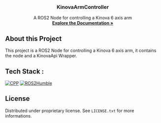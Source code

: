 <a name="readme-top"></a>
<!-- PROJECT LOGO -->
<br />
<div align="center">
  <h3 align="center">KinovaArmController</h3>
  <p align="center">
    A ROS2 Node for controlling a Kinova 6 axis arm
    <br />
    <a href="https://github.com/clubcapra/KinovaArmController"><strong>Explore the Documentation »</strong></a>
    <br />
  </p>
</div>

<!-- ABOUT THE PROJECT -->
## About this Project
This project is a ROS2 Node for controlling a Kinova 6 axis arm, it contains the node and a KinovaApi Wrapper.

<!-- TECHSTACK -->
## Tech Stack :
[![CPP][CPP.com]][CPP-url]
[![ROS2Humble][ROS2Humble.com]][ROS2Humble-url]


<!-- LICENSE -->
## License
Distributed under proprietary license. See `LICENSE.txt` for more informations.

<!-- MARKDOWN LINKS & IMAGES -->
[CPP.com]: https://img.shields.io/badge/-C++-blue?logo=cplusplus
[CPP-url]: https://www.open-std.org/jtc1/sc22/wg21/

[ROS2Humble.com]: https://img.shields.io/badge/ROS2-Humble-brightgreen.svg
[ROS2Humble-url]: https://docs.ros.org/en/humble/index.html
